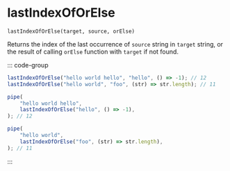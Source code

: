# lastIndexOfOrElse

`lastIndexOfOrElse(target, source, orElse)`

Returns the index of the last occurrence of `source` string in `target` string, or the result of calling `orElse` function with `target` if not found.

::: code-group

```ts [data-first]
lastIndexOfOrElse("hello world hello", "hello", () => -1); // 12
lastIndexOfOrElse("hello world", "foo", (str) => str.length); // 11
```

```ts [data-last]
pipe(
    "hello world hello",
    lastIndexOfOrElse("hello", () => -1),
); // 12

pipe(
    "hello world",
    lastIndexOfOrElse("foo", (str) => str.length),
); // 11
```

:::
